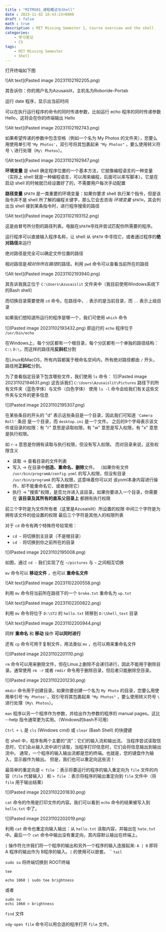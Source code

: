```yaml
---
title : "MITMS01_课程概述与Shell"
date : 2023-11-02 16:43:23+0800 
draft : false
math : true
description : MIT Missing Semester 1, Course overview and the shell
categories:
    - 学习笔记
    - CS
tags:
    - MIT Missing Semester
    - Shell
---
```

打开终端如下图

![Alt text](Pasted image 20231102192205.png)

其告诉你：你的用户名为Azusaislit，主机名为Roboride-Portab

运行 date 程序，显示出当前时间

可以在执行运行程序的命令的同时传递参数，比如运行 echo 程序的同时传递参数 Hello，这将会在你的终端输出 Hello

![Alt text](Pasted image 20231102192743.png)

如果希望传递的参数中包含空格（例如一个名为 My Photos 的文件夹），您要么用使用单引号``'My Photos'``，双引号将其包裹起来 ``"My Photos"`` ，要么使用转义符号 `\` 进行处理（``My\ Photos``）。

![Alt text](Pasted image 20231102192947.png)

**环境变量** 是 shell 确定程序位置的一个基本方法，它就像编程语言的一种变量（实际上 shell 就是一种编程语言，可以用来编程，后面可以来写脚本）。它是在启动 shell 的时候就已经设置好了的，不需要用户每次手动配置

**路径变量** `$PATH` 是一类重要的环境变量：如果你要求 shell 执行某个指令，但是该指令并不是 shell 所了解的编程关键字，那么它会去咨询 _环境变量_ `$PATH`，其会列出当 shell 接到某条指令时，进行程序搜索的路径

![Alt text](Pasted image 20231102193152.png)

这是由冒号所分割的路径列表。电脑在`$PATH`寻找并尝试匹配你所需要的程序。

运行程序可以直接输入程序名称，让 shell 从 `$PATH` 中寻找它，或者通过程序的**绝对路径**来运行

绝对路径是完全可以确定文件位置的路径

相对路径是*相对你所在路径*的路径。利用 `pwd` 命令可以查看当前所在的路径


![Alt text](Pasted image 20231102193940.png)

其告诉我我正位于 `C:\Users\Azusaislit` 文件夹中（我目前使用Windows系统下的Bash shell）

而切换目录需要使用 `cd` 命令。在路径中，`.` 表示的是当前目录，而 `..` 表示上级目录

如果我们想知道所运行的程序是哪一个，我们可使用 `which` 命令

![](Pasted image 20231102193432.png)
即运行的 `echo` 程序位于 `/usr/bin/echo` 

在Windows上，每个分区都有一个根目录，每个分区都有一个单独的路径结构： `C:\` `D:\`，而这样的路径用**反斜杠**分割

在Linux和MacOS，所有内容都属于根命名空间内，所有绝对路径都由 `/` 开头，路径用**正斜杠**分割。

为了查看指定目录下包含哪些文件，我们使用 `ls` 命令：
![](Pasted image 20231102194631.png)
这告诉我们 `C:\Users\Azusaislit\Pictures` 路径下的所有文件夹（蓝色字体）与文件（白色字体）
使用 `ls -l` 命令会给我们有关这些文件夹与文件的更多信息

![](Pasted image 20231102195307.png)

在某些条目的开头的 "d" 表示这些条目是一个目录，因此我们可知道 `'Camera Roll'` 条目 是一个目录，而 `desktop.ini` 是一个文件。
之后的9个字母表示该文件或目录的权限：有 "r" 意思是读取权限，有 "w" 意思是写入权限，有 "x" 意思是执行权限。

如 `r-x` 意思是你拥有读取与执行权限，但没有写入权限。
而对目录来说，这些权限含义

- 读取 -> 查看目录的文件列表
- 写入 -> 在目录中**创造、重命名、删除**文件。
（如果你有文件 `/usr/bin/programA/config.yoml` 的写入权限，但没有目录 `/usr/bin/programA` 的写入权限，这意味着你可以对 该yoml本身内容进行操作，却不能重命名它、或者删除它）
- 执行 -> "搜索"权限，是否允许进入该目录。如果你要进入一个目录，你需要在 **该目录及其所有的直系父目录上** 都拥有执行权限

前三个字符是为文件所有者（这里是Azusaislit）所设置的权限
中间三个字符是为拥有该文件的组设置的权限
最后三个字符是其他人的权限列表

对于 `cd` 命令有两个特殊符号较常用：
- `cd ~` 将切换到主目录（不是根目录）
- `cd -` 将切换到你之前所在的目录


![](Pasted image 20231102195008.png)

如图，通过 `cd -` 我们实现了在 `~/pictures` 与  `~` 之间相互切换

`mv` 命令可以 **移动文件** ，也可以 **重命名文件**

![Alt text](Pasted image 20231102200558.png)

利用 `mv` 命令将当前所在路径下的一个 `broke.txt` 重命名为 `up.txt`

![Alt text](Pasted image 20231102200822.png)

利用 `mv` 命令将位于 `D:\ST2` 的 `hello.txt` 转移到 `D:\Shell_test` 目录

![Alt text](Pasted image 20231102200944.png)

同样 **重命名** 和 **移动** 操作 **可以同时进行**

还有 `cp` 命令可用于复制文件，用法类似 `mv` ，也可以用来重命名文件

![](Pasted image 20231102201110.png)

`rm` 命令可以用来删除文件，但在Linux上删除不会递归进行，因此不能用于删除目录。通常使用 `rm -r` 或者 `rmdir` 命令用于删除目录，但后者只能删除空目录。

![](Pasted image 20231102201230.png)

`mkdir` 命令用于创建目录。如果你要创建一个名为 `My Photo` 的目录，您要么用使用单引号``'My Photos'``，双引号将其包裹起来 ``"My Photos"`` ，要么使用转义符号 `\` 进行处理（``My\ Photos``）。

`man` 程序以另一个程序作为参数，并给出作为参数的程序的 manual pages。这比 --help 指令通常更为实用。（Windows的bash不可用）

`Ctrl + L` 是 `cls` (Windows cmd) 或 `clear` (Bash Shell) 的快捷键

在 shell 中，程序有两个主要的“流”：它们的输入流和输出流。 当程序尝试读取信息时，它们会从输入流中进行读取，当程序打印信息时，它们会将信息输出到输出流中。 通常，一个程序的输入输出流都是您的终端。也就是，您的键盘作为输入，显示器作为输出。 但是，我们也可以重定向这些流！

最简单的重定向是 `< file` ：表示将要运行的程序的输入重定向为 `file` 文件的内容（`file` 代替输入）
和 `> file` ：表示将程序的输出重定向到 `file` 文件中（将 `file` 用于输出结果）

![](Pasted image 20231102201830.png)

`cat` 命令的作用是打印文件的内容。我们可以看到 `echo` 命令的结果被写入到 `hello.txt` 中了。

![](Pasted image 20231102202019.png)

利用 `cat` 命令也重定向输入输出：从 `hello.txt` 读取内容，并输出在 `hate.txt` 中。最后一个 `cat` 命令中输出没有重定向，其内容默认输出在终端上。

`|` 操作符允许我们将一个程序的输出和另外一个程序的输入连接起来: `A | B` 即将 A 程序的输出作为 B程序的输入。`|` 的使用可以嵌套。
``
`tail`

`sudo su` 将终端切换到 ROOT终端

`tee`  

```
echo 1060 | sudo tee brightness
```

或者
```
sudo su
echi 1060 > brightness
```

`find` 文件

`xdg-open file` 命令可以用合适的程序打开 `file` 文件。